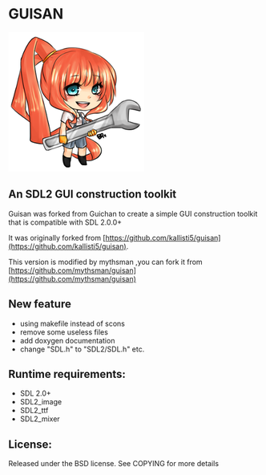 # GUISAN

![logo](examples/guisan.png "GUISAN")

## An SDL2 GUI construction toolkit

Guisan was forked from Guichan to create a simple GUI construction toolkit that is compatible with SDL 2.0.0+

It was originally forked from [https://github.com/kallisti5/guisan](https://github.com/kallisti5/guisan).

This version is modified by mythsman ,you can fork it from [https://github.com/mythsman/guisan](https://github.com/mythsman/guisan)

## New feature
* using makefile instead of scons
* remove some useless files
* add doxygen documentation
* change "SDL.h" to "SDL2/SDL.h" etc.

## Runtime requirements:

* SDL 2.0+
* SDL2_image
* SDL2_ttf
* SDL2_mixer

## License:

Released under the BSD license. See COPYING for more details
